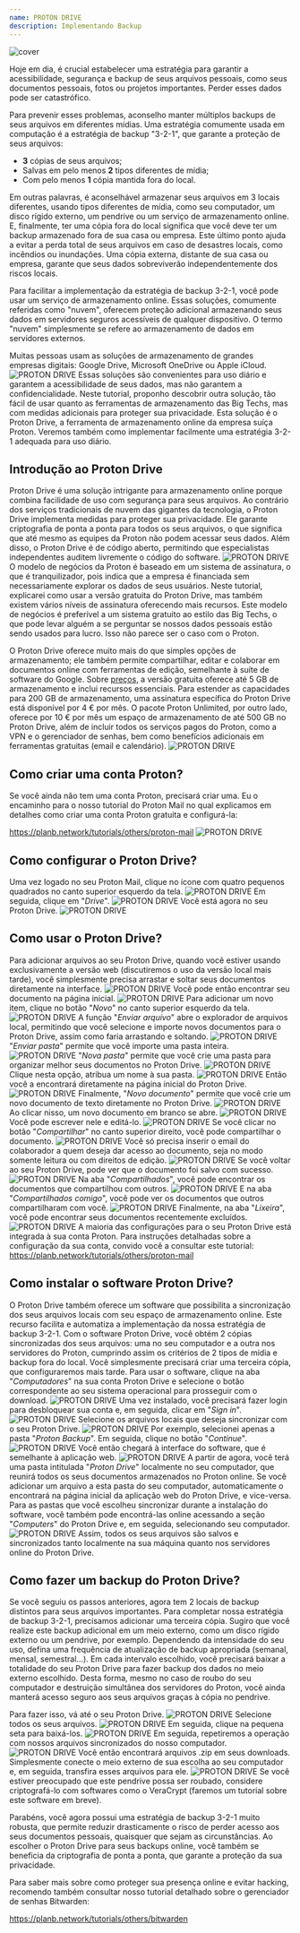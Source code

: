 ```yaml
---
name: PROTON DRIVE
description: Implementando Backup
---
```

![cover](assets/cover.webp)

Hoje em dia, é crucial estabelecer uma estratégia para garantir a acessibilidade, segurança e backup de seus arquivos pessoais, como seus documentos pessoais, fotos ou projetos importantes. Perder esses dados pode ser catastrófico.

Para prevenir esses problemas, aconselho manter múltiplos backups de seus arquivos em diferentes mídias. Uma estratégia comumente usada em computação é a estratégia de backup "3-2-1", que garante a proteção de seus arquivos:
- **3** cópias de seus arquivos;
- Salvas em pelo menos **2** tipos diferentes de mídia;
- Com pelo menos **1** cópia mantida fora do local.

Em outras palavras, é aconselhável armazenar seus arquivos em 3 locais diferentes, usando tipos diferentes de mídia, como seu computador, um disco rígido externo, um pendrive ou um serviço de armazenamento online. E, finalmente, ter uma cópia fora do local significa que você deve ter um backup armazenado fora de sua casa ou empresa. Este último ponto ajuda a evitar a perda total de seus arquivos em caso de desastres locais, como incêndios ou inundações. Uma cópia externa, distante de sua casa ou empresa, garante que seus dados sobreviverão independentemente dos riscos locais.

Para facilitar a implementação da estratégia de backup 3-2-1, você pode usar um serviço de armazenamento online. Essas soluções, comumente referidas como "nuvem", oferecem proteção adicional armazenando seus dados em servidores seguros acessíveis de qualquer dispositivo. O termo "nuvem" simplesmente se refere ao armazenamento de dados em servidores externos.

Muitas pessoas usam as soluções de armazenamento de grandes empresas digitais: Google Drive, Microsoft OneDrive ou Apple iCloud.
![PROTON DRIVE](assets/notext/01.webp)
Essas soluções são convenientes para uso diário e garantem a acessibilidade de seus dados, mas não garantem a confidencialidade. Neste tutorial, proponho descobrir outra solução, tão fácil de usar quanto as ferramentas de armazenamento das Big Techs, mas com medidas adicionais para proteger sua privacidade. Esta solução é o Proton Drive, a ferramenta de armazenamento online da empresa suíça Proton. Veremos também como implementar facilmente uma estratégia 3-2-1 adequada para uso diário.

## Introdução ao Proton Drive
Proton Drive é uma solução intrigante para armazenamento online porque combina facilidade de uso com segurança para seus arquivos. Ao contrário dos serviços tradicionais de nuvem das gigantes da tecnologia, o Proton Drive implementa medidas para proteger sua privacidade. Ele garante criptografia de ponta a ponta para todos os seus arquivos, o que significa que até mesmo as equipes da Proton não podem acessar seus dados. Além disso, o Proton Drive é de código aberto, permitindo que especialistas independentes auditem livremente o código do software.
![PROTON DRIVE](assets/notext/02.webp)
O modelo de negócios da Proton é baseado em um sistema de assinatura, o que é tranquilizador, pois indica que a empresa é financiada sem necessariamente explorar os dados de seus usuários. Neste tutorial, explicarei como usar a versão gratuita do Proton Drive, mas também existem vários níveis de assinatura oferecendo mais recursos. Este modelo de negócios é preferível a um sistema gratuito ao estilo das Big Techs, o que pode levar alguém a se perguntar se nossos dados pessoais estão sendo usados para lucro. Isso não parece ser o caso com o Proton.

O Proton Drive oferece muito mais do que simples opções de armazenamento; ele também permite compartilhar, editar e colaborar em documentos online com ferramentas de edição, semelhante à suíte de software do Google.
Sobre [preços](https://proton.me/pricing), a versão gratuita oferece até 5 GB de armazenamento e inclui recursos essenciais. Para estender as capacidades para 200 GB de armazenamento, uma assinatura específica do Proton Drive está disponível por 4 € por mês. O pacote Proton Unlimited, por outro lado, oferece por 10 € por mês um espaço de armazenamento de até 500 GB no Proton Drive, além de incluir todos os serviços pagos do Proton, como a VPN e o gerenciador de senhas, bem como benefícios adicionais em ferramentas gratuitas (email e calendário). ![PROTON DRIVE](assets/notext/03.webp)
## Como criar uma conta Proton?

Se você ainda não tem uma conta Proton, precisará criar uma. Eu o encaminho para o nosso tutorial do Proton Mail no qual explicamos em detalhes como criar uma conta Proton gratuita e configurá-la:

https://planb.network/tutorials/others/proton-mail
![PROTON DRIVE](assets/notext/04.webp)
## Como configurar o Proton Drive?

Uma vez logado no seu Proton Mail, clique no ícone com quatro pequenos quadrados no canto superior esquerdo da tela.
![PROTON DRIVE](assets/notext/05.webp)
Em seguida, clique em "*Drive*".
![PROTON DRIVE](assets/notext/06.webp)
Você está agora no seu Proton Drive.
![PROTON DRIVE](assets/notext/07.webp)
## Como usar o Proton Drive?
Para adicionar arquivos ao seu Proton Drive, quando você estiver usando exclusivamente a versão web (discutiremos o uso da versão local mais tarde), você simplesmente precisa arrastar e soltar seus documentos diretamente na interface. ![PROTON DRIVE](assets/notext/08.webp) Você pode então encontrar seu documento na página inicial. ![PROTON DRIVE](assets/notext/09.webp) Para adicionar um novo item, clique no botão "*Novo*" no canto superior esquerdo da tela. ![PROTON DRIVE](assets/notext/10.webp) A função "*Enviar arquivo*" abre o explorador de arquivos local, permitindo que você selecione e importe novos documentos para o Proton Drive, assim como faria arrastando e soltando. ![PROTON DRIVE](assets/notext/11.webp) "*Enviar pasta*" permite que você importe uma pasta inteira. ![PROTON DRIVE](assets/notext/12.webp) "*Nova pasta*" permite que você crie uma pasta para organizar melhor seus documentos no Proton Drive. ![PROTON DRIVE](assets/notext/13.webp) Clique nesta opção, atribua um nome à sua pasta. ![PROTON DRIVE](assets/notext/14.webp) Então você a encontrará diretamente na página inicial do Proton Drive. ![PROTON DRIVE](assets/notext/15.webp) Finalmente, "*Novo documento*" permite que você crie um novo documento de texto diretamente no Proton Drive. ![PROTON DRIVE](assets/notext/16.webp) Ao clicar nisso, um novo documento em branco se abre. ![PROTON DRIVE](assets/notext/17.webp) Você pode escrever nele e editá-lo. ![PROTON DRIVE](assets/notext/18.webp) Se você clicar no botão "*Compartilhar*" no canto superior direito, você pode compartilhar o documento. ![PROTON DRIVE](assets/notext/19.webp) Você só precisa inserir o email do colaborador a quem deseja dar acesso ao documento, seja no modo somente leitura ou com direitos de edição. ![PROTON DRIVE](assets/notext/20.webp) Se você voltar ao seu Proton Drive, pode ver que o documento foi salvo com sucesso. ![PROTON DRIVE](assets/notext/21.webp) Na aba "*Compartilhados*", você pode encontrar os documentos que compartilhou com outros. ![PROTON DRIVE](assets/notext/22.webp) E na aba "*Compartilhados comigo*", você pode ver os documentos que outros compartilharam com você. ![PROTON DRIVE](assets/notext/23.webp) Finalmente, na aba "*Lixeira*", você pode encontrar seus documentos recentemente excluídos. ![PROTON DRIVE](assets/notext/24.webp) A maioria das configurações para o seu Proton Drive está integrada à sua conta Proton. Para instruções detalhadas sobre a configuração da sua conta, convido você a consultar este tutorial:
https://planb.network/tutorials/others/proton-mail

## Como instalar o software Proton Drive?
O Proton Drive também oferece um software que possibilita a sincronização dos seus arquivos locais com seu espaço de armazenamento online. Este recurso facilita e automatiza a implementação da nossa estratégia de backup 3-2-1. Com o software Proton Drive, você obtém 2 cópias sincronizadas dos seus arquivos: uma no seu computador e a outra nos servidores do Proton, cumprindo assim os critérios de 2 tipos de mídia e backup fora do local. Você simplesmente precisará criar uma terceira cópia, que configuraremos mais tarde.
Para usar o software, clique na aba "*Computadores*" na sua conta Proton Drive e selecione o botão correspondente ao seu sistema operacional para prosseguir com o download.
![PROTON DRIVE](assets/notext/25.webp) Uma vez instalado, você precisará fazer login para desbloquear sua conta e, em seguida, clicar em "*Sign in*".
![PROTON DRIVE](assets/notext/26.webp)
Selecione os arquivos locais que deseja sincronizar com o seu Proton Drive.
![PROTON DRIVE](assets/notext/27.webp)
Por exemplo, selecionei apenas a pasta "*Proton Backup*". Em seguida, clique no botão "*Continue*".
![PROTON DRIVE](assets/notext/28.webp)
Você então chegará à interface do software, que é semelhante à aplicação web.
![PROTON DRIVE](assets/notext/29.webp)
A partir de agora, você terá uma pasta intitulada "*Proton Drive*" localmente no seu computador, que reunirá todos os seus documentos armazenados no Proton online. Se você adicionar um arquivo a esta pasta do seu computador, automaticamente o encontrará na página inicial da aplicação web do Proton Drive, e vice-versa. Para as pastas que você escolheu sincronizar durante a instalação do software, você também pode encontrá-las online acessando a seção "*Computers*" do Proton Drive e, em seguida, selecionando seu computador.
![PROTON DRIVE](assets/notext/30.webp)
Assim, todos os seus arquivos são salvos e sincronizados tanto localmente na sua máquina quanto nos servidores online do Proton Drive.

## Como fazer um backup do Proton Drive?

Se você seguiu os passos anteriores, agora tem 2 locais de backup distintos para seus arquivos importantes. Para completar nossa estratégia de backup 3-2-1, precisamos adicionar uma terceira cópia.
Sugiro que você realize este backup adicional em um meio externo, como um disco rígido externo ou um pendrive, por exemplo. Dependendo da intensidade do seu uso, defina uma frequência de atualização de backup apropriada (semanal, mensal, semestral...). Em cada intervalo escolhido, você precisará baixar a totalidade do seu Proton Drive para fazer backup dos dados no meio externo escolhido. Desta forma, mesmo no caso de roubo do seu computador e destruição simultânea dos servidores do Proton, você ainda manterá acesso seguro aos seus arquivos graças à cópia no pendrive.

Para fazer isso, vá até o seu Proton Drive.
![PROTON DRIVE](assets/notext/31.webp)
Selecione todos os seus arquivos.
![PROTON DRIVE](assets/notext/32.webp)
Em seguida, clique na pequena seta para baixá-los.
![PROTON DRIVE](assets/notext/33.webp)
Em seguida, repetiremos a operação com nossos arquivos sincronizados do nosso computador.
![PROTON DRIVE](assets/notext/34.webp)
Você então encontrará arquivos .zip em seus downloads. Simplesmente conecte o meio externo de sua escolha ao seu computador e, em seguida, transfira esses arquivos para ele.
![PROTON DRIVE](assets/notext/35.webp)
Se você estiver preocupado que este pendrive possa ser roubado, considere criptografá-lo com softwares como o VeraCrypt (faremos um tutorial sobre este software em breve).

Parabéns, você agora possui uma estratégia de backup 3-2-1 muito robusta, que permite reduzir drasticamente o risco de perder acesso aos seus documentos pessoais, quaisquer que sejam as circunstâncias. Ao escolher o Proton Drive para seus backups online, você também se beneficia da criptografia de ponta a ponta, que garante a proteção da sua privacidade.

Para saber mais sobre como proteger sua presença online e evitar hacking, recomendo também consultar nosso tutorial detalhado sobre o gerenciador de senhas Bitwarden:

https://planb.network/tutorials/others/bitwarden